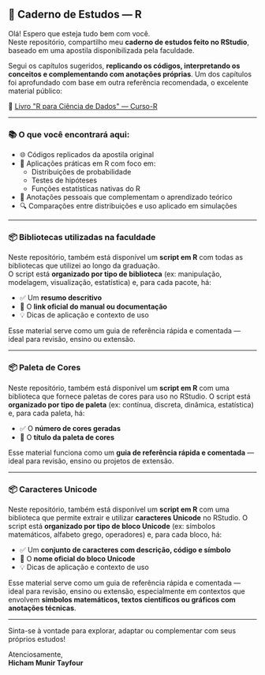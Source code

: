 ## 📘 Caderno de Estudos — R 

Olá! Espero que esteja tudo bem com você.  
Neste repositório, compartilho meu **caderno de estudos feito no RStudio**, baseado em uma apostila disponibilizada pela faculdade.

Segui os capítulos sugeridos, **replicando os códigos, interpretando os conceitos e complementando com anotações próprias**. Um dos capítulos foi aprofundado com base em outra referência recomendada, o excelente material público:

🔗 [Livro "R para Ciência de Dados" — Curso-R](https://livro.curso-r.com/index.html)

---

### 📚 O que você encontrará aqui:

- 🌐 Códigos replicados da apostila original
- 🧮 Aplicações práticas em R com foco em:
  - Distribuições de probabilidade
  - Testes de hipóteses
  - Funções estatísticas nativas do R
- 📓 Anotações pessoais que complementam o aprendizado teórico
- 🔍 Comparações entre distribuições e uso aplicado em simulações

---

### 📦 Bibliotecas utilizadas na faculdade

Neste repositório, também está disponível um **script em R** com todas as bibliotecas que utilizei ao longo da graduação.  
O script está **organizado por tipo de biblioteca** (ex: manipulação, modelagem, visualização, estatística) e, para cada pacote, há:

- ✅ Um **resumo descritivo**
- 🔗 O **link oficial do manual ou documentação**
- 💡 Dicas de aplicação e contexto de uso

Esse material serve como um guia de referência rápida e comentada — ideal para revisão, ensino ou extensão.

---

### 📦 Paleta de Cores 

Neste repositório, também está disponível um **script em R** com uma biblioteca que fornece paletas de cores para uso no RStudio.
O script está **organizado por tipo de paleta** (ex: contínua, discreta, dinâmica, estatística) e, para cada paleta, há:

- ✅ O **número de cores geradas**
- 🔗 O **título da paleta de cores**

Esse material funciona como um **guia de referência rápida e comentada** — ideal para revisão, ensino ou projetos de extensão.

---

### 📦 Caracteres Unicode

Neste repositório, também está disponível um **script em R** com uma biblioteca que permite extrair e utilizar **caracteres Unicode** no RStudio.
O script está **organizado por tipo de bloco Unicode** (ex: símbolos matemáticos, alfabeto grego, operadores) e, para cada bloco, há:

- ✅ Um **conjunto de caracteres com descrição, código e símbolo**
- 🔗 O **nome oficial do bloco Unicode**
- 💡 Dicas de aplicação e contexto de uso

Esse material serve como um guia de referência rápida e comentada — ideal para revisão, ensino ou extensão, especialmente em contextos que envolvem **símbolos matemáticos, textos científicos ou gráficos com anotações técnicas**.

---

Sinta-se à vontade para explorar, adaptar ou complementar com seus próprios estudos!

Atenciosamente,  
**Hicham Munir Tayfour**
